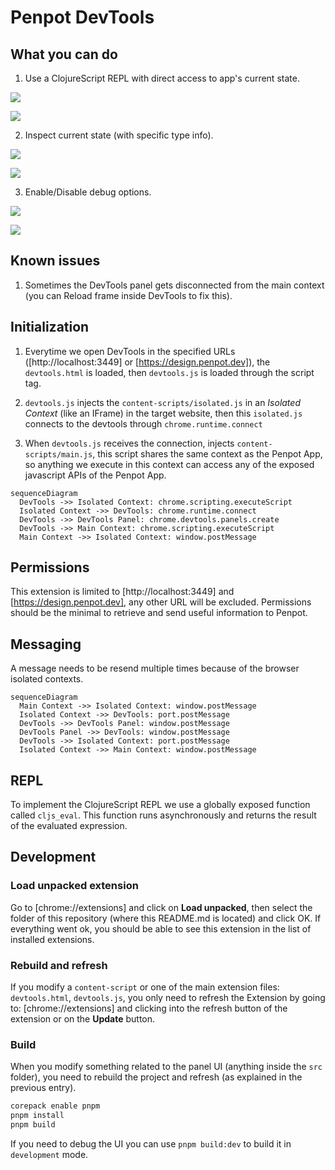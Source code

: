 # Penpot DevTools

## What you can do

1. Use a ClojureScript REPL with direct access to app's current state.

![](docs/images/REPL.png)

![](docs/videos/REPL.gif)

2. Inspect current state (with specific type info).

![](docs/images/State.png)

![](docs/videos/State.gif)

3. Enable/Disable debug options.

![](docs/images/Options.png)

![](docs/videos/Options.gif)

## Known issues

1. Sometimes the DevTools panel gets disconnected from the main context (you can Reload frame inside DevTools to fix this).

## Initialization

1. Everytime we open DevTools in the specified URLs ([http://localhost:3449] or [https://design.penpot.dev]), the `devtools.html` is loaded, then `devtools.js` is loaded through the script tag.

2. `devtools.js` injects the `content-scripts/isolated.js` in an _Isolated Context_ (like an IFrame) in the target website, then this `isolated.js` connects to the devtools through `chrome.runtime.connect`

3. When `devtools.js` receives the connection, injects `content-scripts/main.js`, this script shares the same context as the Penpot App, so anything we execute in this context can access any of the exposed javascript APIs of the Penpot App.

```mermaid
sequenceDiagram
  DevTools ->> Isolated Context: chrome.scripting.executeScript
  Isolated Context ->> DevTools: chrome.runtime.connect
  DevTools ->> DevTools Panel: chrome.devtools.panels.create
  DevTools ->> Main Context: chrome.scripting.executeScript
  Main Context ->> Isolated Context: window.postMessage
```

## Permissions

This extension is limited to [http://localhost:3449] and [https://design.penpot.dev], any other URL will be excluded. Permissions should be the minimal to retrieve and send useful information to Penpot.

## Messaging

A message needs to be resend multiple times because of the browser isolated contexts.

```mermaid
sequenceDiagram
  Main Context ->> Isolated Context: window.postMessage
  Isolated Context ->> DevTools: port.postMessage
  DevTools ->> DevTools Panel: window.postMessage
  DevTools Panel ->> DevTools: window.postMessage
  DevTools ->> Isolated Context: port.postMessage
  Isolated Context ->> Main Context: window.postMessage
```

## REPL

To implement the ClojureScript REPL we use a globally exposed function called `cljs_eval`. This function runs asynchronously and returns the result of the evaluated expression.

## Development

### Load unpacked extension

Go to [chrome://extensions] and click on **Load unpacked**, then select the folder of this repository (where this README.md is located) and click OK. If everything went ok, you should be able to see this extension in the list of installed extensions.

### Rebuild and refresh

If you modify a `content-script` or one of the main extension files: `devtools.html`, `devtools.js`, you only need to refresh the Extension by going to: [chrome://extensions] and clicking into the refresh button of the extension or on the **Update** button.

### Build

When you modify something related to the panel UI (anything inside the `src` folder), you need to rebuild the project and refresh (as explained in the previous entry).

```sh
corepack enable pnpm
pnpm install
pnpm build
```

If you need to debug the UI you can use `pnpm build:dev` to build it in `development` mode.
